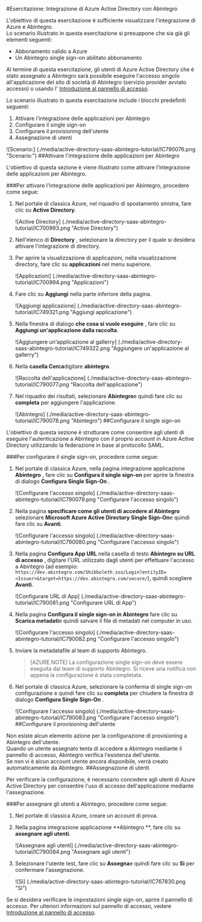 <properties 
    pageTitle="Esercitazione: Integrazione di Azure Active Directory con Abintegro | Microsoft Azure" 
    description="Ecco come utilizzare Abintegro con Azure Active Directory per consentire il single sign-on, il provisioning automatico e altro." 
    services="active-directory" 
    authors="jeevansd"  
    documentationCenter="na" 
    manager="femila"/>
<tags 
    ms.service="active-directory" 
    ms.devlang="na" 
    ms.topic="article" 
    ms.tgt_pltfrm="na" 
    ms.workload="identity" 
    ms.date="09/29/2016" 
    ms.author="jeedes" />

#<a name="tutorial-azure-active-directory-integration-with-abintegro"></a>Esercitazione: Integrazione di Azure Active Directory con Abintegro

L'obiettivo di questa esercitazione è sufficiente visualizzare l'integrazione di Azure e Abintegro.  
Lo scenario illustrato in questa esercitazione si presuppone che sia già gli elementi seguenti:

-   Abbonamento valido a Azure
-   Un Abintegro single sign-on abilitato abbonamento

Al termine di questa esercitazione, gli utenti di Azure Active Directory che è stato assegnato a Abintegro sarà possibile eseguire l'accesso singolo all'applicazione del sito di società di Abintegro (servizio provider avviato accesso) o usando l' [Introduzione al pannello di accesso](active-directory-saas-access-panel-introduction.md).

Lo scenario illustrato in questa esercitazione include i blocchi predefiniti seguenti:

1.  Attivare l'integrazione delle applicazioni per Abintegro
2.  Configurare il single sign-on
3.  Configurare il provisioning dell'utente
4.  Assegnazione di utenti

![Scenario:] (./media/active-directory-saas-abintegro-tutorial/IC790076.png "Scenario:")
##<a name="enabling-the-application-integration-for-abintegro"></a>Attivare l'integrazione delle applicazioni per Abintegro

L'obiettivo di questa sezione è viene illustrato come attivare l'integrazione delle applicazioni per Abintegro.

###<a name="to-enable-the-application-integration-for-abintegro-perform-the-following-steps"></a>Per attivare l'integrazione delle applicazioni per Abintegro, procedere come segue:

1.  Nel portale di classica Azure, nel riquadro di spostamento sinistra, fare clic su **Active Directory**.

    ![Active Directory] (./media/active-directory-saas-abintegro-tutorial/IC700993.png "Active Directory")

2.  Nell'elenco di **Directory** , selezionare la directory per il quale si desidera attivare l'integrazione di directory.

3.  Per aprire la visualizzazione di applicazioni, nella visualizzazione directory, fare clic su **applicazioni** nel menu superiore.

    ![Applicazioni] (./media/active-directory-saas-abintegro-tutorial/IC700994.png "Applicazioni")

4.  Fare clic su **Aggiungi** nella parte inferiore della pagina.

    ![Aggiungi applicazione] (./media/active-directory-saas-abintegro-tutorial/IC749321.png "Aggiungi applicazione")

5.  Nella finestra di dialogo **che cosa si vuole eseguire** , fare clic su **Aggiungi un'applicazione dalla raccolta**.

    ![Aggiungere un'applicazione al gallerry] (./media/active-directory-saas-abintegro-tutorial/IC749322.png "Aggiungere un'applicazione al gallerry")

6.  Nella **casella Cerca**digitare **abintegro**.

    ![Raccolta dell'applicazione] (./media/active-directory-saas-abintegro-tutorial/IC790077.png "Raccolta dell'applicazione")

7.  Nel riquadro dei risultati, selezionare **Abintegro**e quindi fare clic su **completa** per aggiungere l'applicazione.

    ![Abintegro] (./media/active-directory-saas-abintegro-tutorial/IC790078.png "Abintegro")
##<a name="configuring-single-sign-on"></a>Configurare il single sign-on

L'obiettivo di questa sezione è strutturare come consentire agli utenti di eseguire l'autenticazione a Abintegro con il proprio account in Azure Active Directory utilizzando la federazione in base al protocollo SAML.

###<a name="to-configure-single-sign-on-perform-the-following-steps"></a>Per configurare il single sign-on, procedere come segue:

1.  Nel portale di classica Azure, nella pagina integrazione applicazione **Abintegro** , fare clic su **Configura il single sign-on** per aprire la finestra di dialogo **Configura Single Sign-On** .

    ![Configurare l'accesso singolo] (./media/active-directory-saas-abintegro-tutorial/IC790079.png "Configurare l'accesso singolo")

2.  Nella pagina **specificare come gli utenti di accedere al Abintegro** selezionare **Microsoft Azure Active Directory Single Sign-On**e quindi fare clic su **Avanti**.

    ![Configurare l'accesso singolo] (./media/active-directory-saas-abintegro-tutorial/IC790080.png "Configurare l'accesso singolo")

3.  Nella pagina **Configura App URL** nella casella di testo **Abintegro su URL di accesso** , digitare l'URL utilizzato dagli utenti per effettuare l'accesso a Abintegro (ad esempio: `https://dev.abintegro.com/Shibboleth.sso/Login?entityID=<Issuer>&target=https://dev.abintegro.com/secure/`), quindi scegliere **Avanti**.

    ![Configurare URL di App] (./media/active-directory-saas-abintegro-tutorial/IC790081.png "Configurare URL di App")

4.  Nella pagina **Configura il single sign-on in Abintegro** fare clic su **Scarica metadati**e quindi salvare il file di metadati nel computer in uso.

    ![Configurare l'accesso singolo] (./media/active-directory-saas-abintegro-tutorial/IC790082.png "Configurare l'accesso singolo")

5.  Inviare la metadatafile al team di supporto Abintegro.

    >[AZURE.NOTE] La configurazione single sign-on deve essere eseguita dal team di supporto Abintegro. Si riceve una notifica non appena la configurazione è stata completata.

6.  Nel portale di classica Azure, selezionare la conferma di single sign-on configurazione e quindi fare clic su **completa** per chiudere la finestra di dialogo **Configura Single Sign-On** .

    ![Configurare l'accesso singolo] (./media/active-directory-saas-abintegro-tutorial/IC790083.png "Configurare l'accesso singolo")
##<a name="configuring-user-provisioning"></a>Configurare il provisioning dell'utente

Non esiste alcun elemento azione per la configurazione di provisioning a Abintegro dell'utente.  
Quando un utente assegnato tenta di accedere a Abintegro mediante il pannello di accesso, Abintegro verifica l'esistenza dell'utente.  
Se non vi è alcun account utente ancora disponibile, verrà creato automaticamente da Abintegro.
##<a name="assigning-users"></a>Assegnazione di utenti

Per verificare la configurazione, è necessario concedere agli utenti di Azure Active Directory per consentire l'uso di accesso dell'applicazione mediante l'assegnazione.

###<a name="to-assign-users-to-abintegro-perform-the-following-steps"></a>Per assegnare gli utenti a Abintegro, procedere come segue:

1.  Nel portale di classica Azure, creare un account di prova.

2.  Nella pagina integrazione applicazione **Abintegro **, fare clic su **assegnare agli utenti**.

    ![Assegnare agli utenti] (./media/active-directory-saas-abintegro-tutorial/IC790084.png "Assegnare agli utenti")

3.  Selezionare l'utente test, fare clic su **Assegna**e quindi fare clic su **Sì** per confermare l'assegnazione.

    ![Sì] (./media/active-directory-saas-abintegro-tutorial/IC767830.png "Sì")

Se si desidera verificare le impostazioni single sign-on, aprire il pannello di accesso. Per ulteriori informazioni sul pannello di accesso, vedere [Introduzione al pannello di accesso](active-directory-saas-access-panel-introduction.md).
